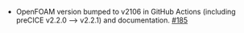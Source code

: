 - OpenFOAM version bumped to v2106 in GitHub Actions (including preCICE v2.2.0 --> v2.2.1) and documentation. [#185](https://github.com/precice/openfoam-adapter/pull/185)

